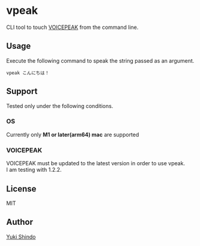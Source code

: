 # vpeak
CLI tool to touch [VOICEPEAK](https://www.ah-soft.com/voice/6nare/) from the command line.

## Usage

Execute the following command to speak the string passed as an argument.

```
vpeak こんにちは！
```

## Support
Tested only under the following conditions.

### OS
Currently only **M1 or later(arm64) mac** are supported

### VOICEPEAK
VOICEPEAK must be updated to the latest version in order to use vpeak.  
I am testing with 1.2.2.


## License
MIT

## Author

[Yuki Shindo](https://shinshin86.com/en)
